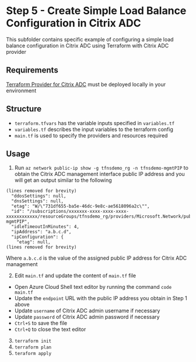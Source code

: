 # Step 5 - Create Simple Load Balance Configuration in Citrix ADC
This subfolder contains specific example of configuring a simple load balance configuration in Citrix ADC using Terraform with Citrix ADC provider

## Requirements
[Terraform Provider for Citrix ADC](https://github.com/citrix/terraform-provider-citrixadc) must be deployed locally in your environment

## Structure
- `terraform.tfvars` has the variable inputs specified in `variables.tf`
- `variables.tf` describes the input variables to the terraform config
- `main.tf` is used to specify the  providers and resources required

## Usage

1. Run `az network public-ip show -g tfnsdemo_rg -n tfnsdemo-mgmtPIP` to obtain the Citrix ADC management interface public IP address and you will get an output similar to the following

```
(lines removed for brevity)
  "ddosSettings": null,
  "dnsSettings": null,
  "etag": "W/\"731df655-ba5e-46dc-9e8c-ae5618096a2c\"",
  "id": "/subscriptions/xxxxxxx-xxxx-xxxx-xxxx-xxxxxxxxxxxx/resourceGroups/tfnsdemo_rg/providers/Microsoft.Network/publicIPAddresses/tfnsdemo-mgmtPIP",
  "idleTimeoutInMinutes": 4,
  "ipAddress": "a.b.c.d",
  "ipConfiguration": {
    "etag": null,
(lines removed for brevity)
```

Where `a.b.c.d` is the value of the assigned public IP address for Citrix ADC management


2. Edit `main.tf` and update the content of `main.tf` file

  - Open Azure Cloud Shell text editor by running the command `code main.tf`
  - Update the `endpoint` URL with the public IP address you obtain in Step 1 above
  - Update `username` of Citrix ADC admin username if necessary
  - Update `password` of Citrix ADC admin password if necessary
  - `Ctrl+S` to save the file
  - `Ctrl+Q` to close the text editor


3. `terraform init`
4. `terraform plan`
5. `teraform apply`